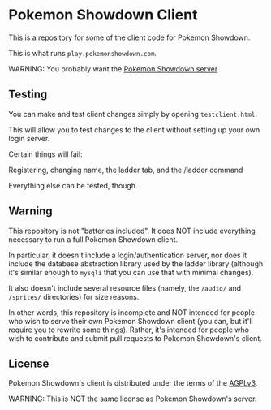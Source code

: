 Pokemon Showdown Client
========================================================================

This is a repository for some of the client code for Pokemon Showdown.

This is what runs `play.pokemonshowdown.com`.

WARNING: You probably want the [Pokemon Showdown server][1].

  [1]: https://github.com/Zarel/Pokemon-Showdown

Testing
------------------------------------------------------------------------

You can make and test client changes simply by opening `testclient.html`.

This will allow you to test changes to the client without setting up your
own login server.

Certain things will fail:

Registering, changing name, the ladder tab, and the /ladder command

Everything else can be tested, though.

Warning
------------------------------------------------------------------------

This repository is not "batteries included". It does NOT include everything
necessary to run a full Pokemon Showdown client.

In particular, it doesn't include a login/authentication server, nor does it
include the database abstraction library used by the ladder library (although
it's similar enough to `mysqli` that you can use that with minimal changes).

It also doesn't include several resource files (namely, the `/audio/` and
`/sprites/` directories) for size reasons.

In other words, this repository is incomplete and NOT intended for people
who wish to serve their own Pokemon Showdown client (you can, but it'll
require you to rewrite some things). Rather, it's intended for people who
wish to contribute and submit pull requests to Pokemon Showdown's client.

License
------------------------------------------------------------------------

Pokemon Showdown's client is distributed under the terms of the [AGPLv3][2].

  [2]: http://www.gnu.org/licenses/agpl-3.0.html

WARNING: This is NOT the same license as Pokemon Showdown's server.
